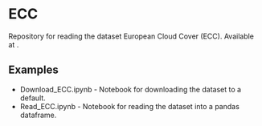 # ECC
Repository for reading the dataset European Cloud Cover (ECC). Available at <add link>.

## Examples 
* Download_ECC.ipynb - Notebook for downloading the dataset to a default.
* Read_ECC.ipynb - Notebook for reading the dataset into a pandas dataframe.
